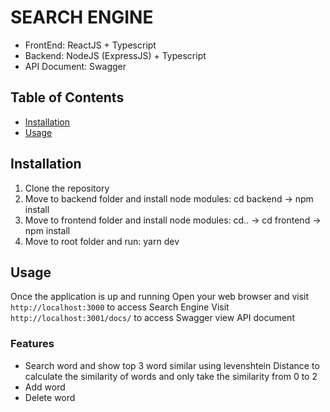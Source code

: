 # SEARCH ENGINE

- FrontEnd: ReactJS + Typescript
- Backend: NodeJS (ExpressJS) + Typescript
- API Document: Swagger

## Table of Contents

- [Installation](#installation)
- [Usage](#usage)

## Installation

1. Clone the repository
2. Move to backend folder and install node modules: cd backend -> npm install
3. Move to frontend folder and install node modules: cd.. -> cd frontend -> npm install
4. Move to root folder and run: yarn dev

## Usage

Once the application is up and running
Open your web browser and visit `http://localhost:3000` to access Search Engine
Visit `http://localhost:3001/docs/` to access Swagger view API document

### Features

- Search word and show top 3 word similar using levenshtein Distance to calculate the similarity of words and only take the similarity from 0 to 2
- Add word
- Delete word

